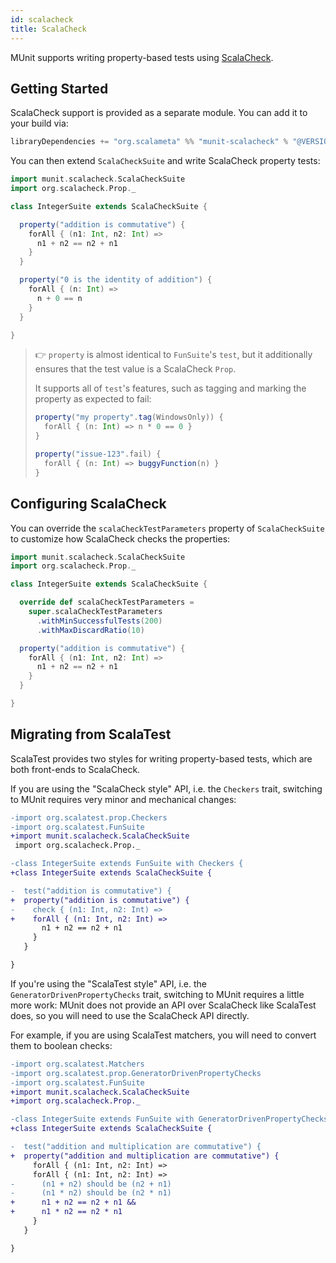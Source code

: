 ```yaml
---
id: scalacheck
title: ScalaCheck
---
```


MUnit supports writing property-based tests using
[ScalaCheck](http://www.scalacheck.org/).

## Getting Started

ScalaCheck support is provided as a separate module. You can add it to your
build via:

```scala
libraryDependencies += "org.scalameta" %% "munit-scalacheck" % "@VERSION@" % Test
```

You can then extend `ScalaCheckSuite` and write ScalaCheck property tests:

```scala mdoc
import munit.scalacheck.ScalaCheckSuite
import org.scalacheck.Prop._

class IntegerSuite extends ScalaCheckSuite {

  property("addition is commutative") {
    forAll { (n1: Int, n2: Int) =>
      n1 + n2 == n2 + n1
    }
  }

  property("0 is the identity of addition") {
    forAll { (n: Int) =>
      n + 0 == n
    }
  }

}
```

> 👉 `property` is almost identical to `FunSuite`'s `test`, but it additionally
> ensures that the test value is a ScalaCheck `Prop`.
>
> It supports all of `test`'s features, such as tagging and marking the property
> as expected to fail:
>
> ```scala
> property("my property".tag(WindowsOnly)) {
>   forAll { (n: Int) => n * 0 == 0 }
> }
> ```
>
> ```scala
> property("issue-123".fail) {
>   forAll { (n: Int) => buggyFunction(n) }
> }
> ```

## Configuring ScalaCheck

You can override the `scalaCheckTestParameters` property of `ScalaCheckSuite` to
customize how ScalaCheck checks the properties:

```scala mdoc:reset
import munit.scalacheck.ScalaCheckSuite
import org.scalacheck.Prop._

class IntegerSuite extends ScalaCheckSuite {

  override def scalaCheckTestParameters =
    super.scalaCheckTestParameters
      .withMinSuccessfulTests(200)
      .withMaxDiscardRatio(10)

  property("addition is commutative") {
    forAll { (n1: Int, n2: Int) =>
      n1 + n2 == n2 + n1
    }
  }

}
```

## Migrating from ScalaTest

ScalaTest provides two styles for writing property-based tests, which are both
front-ends to ScalaCheck.

If you are using the "ScalaCheck style" API, i.e. the `Checkers` trait,
switching to MUnit requires very minor and mechanical changes:

```diff
-import org.scalatest.prop.Checkers
-import org.scalatest.FunSuite
+import munit.scalacheck.ScalaCheckSuite
 import org.scalacheck.Prop._

-class IntegerSuite extends FunSuite with Checkers {
+class IntegerSuite extends ScalaCheckSuite {

-  test("addition is commutative") {
+  property("addition is commutative") {
-    check { (n1: Int, n2: Int) =>
+    forAll { (n1: Int, n2: Int) =>
       n1 + n2 == n2 + n1
     }
   }

}
```

If you're using the "ScalaTest style" API, i.e. the
`GeneratorDrivenPropertyChecks` trait, switching to MUnit requires a little more
work: MUnit does not provide an API over ScalaCheck like ScalaTest does, so you
will need to use the ScalaCheck API directly.

For example, if you are using ScalaTest matchers, you will need to convert them
to boolean checks:

```diff
-import org.scalatest.Matchers
-import org.scalatest.prop.GeneratorDrivenPropertyChecks
-import org.scalatest.FunSuite
+import munit.scalacheck.ScalaCheckSuite
+import org.scalacheck.Prop._

-class IntegerSuite extends FunSuite with GeneratorDrivenPropertyChecks with Matchers {
+class IntegerSuite extends ScalaCheckSuite {

-  test("addition and multiplication are commutative") {
+  property("addition and multiplication are commutative") {
     forAll { (n1: Int, n2: Int) =>
     forAll { (n1: Int, n2: Int) =>
-      (n1 + n2) should be (n2 + n1)
-      (n1 * n2) should be (n2 * n1)
+      n1 + n2 == n2 + n1 &&
+      n1 * n2 == n2 * n1
     }
   }

}
```
